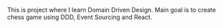 This is project where I learn Domain Driven Design. 
Main goal is to create chess game using DDD, Event Sourcing and React.


